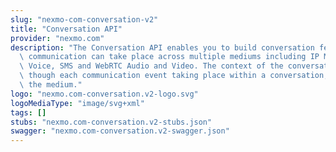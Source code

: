 ```yaml
---
slug: "nexmo-com-conversation-v2"
title: "Conversation API"
provider: "nexmo.com"
description: "The Conversation API enables you to build conversation features where\
  \ communication can take place across multiple mediums including IP Messaging, PSTN\
  \ Voice, SMS and WebRTC Audio and Video. The context of the conversations is maintained\
  \ though each communication event taking place within a conversation, no matter\
  \ the medium."
logo: "nexmo.com-conversation.v2-logo.svg"
logoMediaType: "image/svg+xml"
tags: []
stubs: "nexmo.com-conversation.v2-stubs.json"
swagger: "nexmo.com-conversation.v2-swagger.json"
---
```

